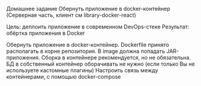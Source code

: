 Домашнее задание
Обернуть приложение в docker-контейнер (Серверная часть, клиент см library-docker-react)

Цель: деплоить приложение в современном DevOps-стеке
Результат: обёртка приложения в Docker

Обернуть приложение в docker-контейнер. Dockerfile принято располагать в корне репозитория. В image должна попадать JAR-приложения. Сборка в контейнере рекомендуется, но не обязательна.
БД в собственный контейнер оборачивать не нужно (если только Вы не используете кастомные плагины)
Настроить связь между контейнерами, с помощью docker-compose
